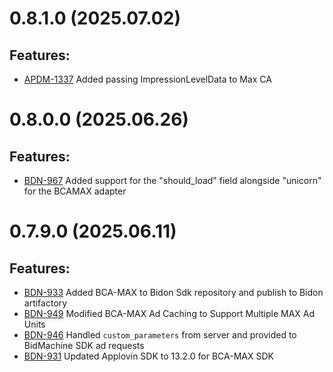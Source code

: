 # 0.8.1.0 (2025.07.02)
## Features:
- [APDM-1337](https://appodeal.atlassian.net/browse/APDM-1337) Added passing ImpressionLevelData to Max CA

# 0.8.0.0 (2025.06.26)
## Features:
- [BDN-967](https://appodeal.atlassian.net/browse/BDN-967) Added support for the "should_load" field alongside "unicorn" for the BCAMAX adapter

# 0.7.9.0 (2025.06.11)
## Features:
- [BDN-933](https://appodeal.atlassian.net/browse/BDN-933) Added BCA-MAX to Bidon Sdk repository and publish to Bidon artifactory
- [BDN-949](https://appodeal.atlassian.net/browse/BDN-949) Modified BCA-MAX Ad Caching to Support Multiple MAX Ad Units
- [BDN-946](https://appodeal.atlassian.net/browse/BDN-946) Handled `custom_parameters` from server and provided to BidMachine SDK ad requests
- [BDN-931](https://appodeal.atlassian.net/browse/BDN-931) Updated Applovin SDK to 13.2.0 for BCA-MAX SDK
